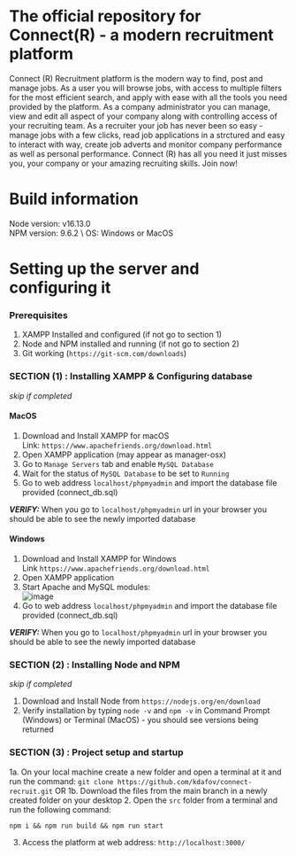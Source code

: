 # The official repository for Connect(R) - a modern recruitment platform

Connect (R) Recruitment platform is the modern way to find, post and manage jobs. As a user you will browse jobs, with access to multiple filters for the most efficient search, and apply with ease with all the tools you need provided by the platform. As a company administrator you can manage, view and edit all aspect of your company along with controlling access of your recruiting team. As a recruiter your job has never been so easy - manage jobs with a few clicks, read job applications in a strctured and easy to interact with way, create job adverts and monitor company performance as well as personal performance.
Connect (R) has all you need it just misses you, your company or your amazing recruiting skills. Join now!

# Build information

Node version: v16.13.0 \
NPM version: 9.6.2 \ 
OS: Windows or MacOS

# Setting up the server and configuring it

### Prerequisites

1. XAMPP Installed and configured (if not go to section 1)
2. Node and NPM installed and running (if not go to section 2)
3. Git working (`https://git-scm.com/downloads`)

### SECTION (1) : Installing XAMPP & Configuring database
*skip if completed*

#### MacOS 
1. Download and Install XAMPP for macOS \
Link: `https://www.apachefriends.org/download.html`
2. Open XAMPP application (may appear as manager-osx)
3. Go to `Manage Servers` tab and enable `MySQL Database`
4. Wait for the status of `MySQL Database` to be set to `Running`
5. Go to web address `localhost/phpmyadmin` and import the database file provided (connect_db.sql)

***VERIFY:*** When you go to `localhost/phpmyadmin` url in your browser you should be able to see the newly imported database

#### Windows
1. Download and Install XAMPP for Windows \
Link `https://www.apachefriends.org/download.html`
2. Open XAMPP application 
3. Start Apache and MySQL modules: \
![image](https://user-images.githubusercontent.com/94061728/233851550-0f4a226c-abc6-482e-9a2f-9f99bcb5dcab.png)
4. Go to web address `localhost/phpmyadmin` and import the database file provided (connect_db.sql)
 
***VERIFY:*** When you go to `localhost/phpmyadmin` url in your browser you should be able to see the newly imported database

### SECTION (2) : Installing Node and NPM
*skip if completed*

1. Download and Install Node from `https://nodejs.org/en/download` 
2. Verify installation by typing ```node -v``` and ```npm -v``` in Command Prompt (Windows) or Terminal (MacOS) - you should see versions being returned

### SECTION (3) : Project setup and startup
1a. On your local machine create a new folder and open a terminal at it and run the command: ``` git clone https://github.com/kdafov/connect-recruit.git ```
OR
1b. Download the files from the main branch in a newly created folder on your desktop
2. Open the `src` folder from a terminal and run the following command:
```
npm i && npm run build && npm run start
```
3. Access the platform at web address: ```http://localhost:3000/```
